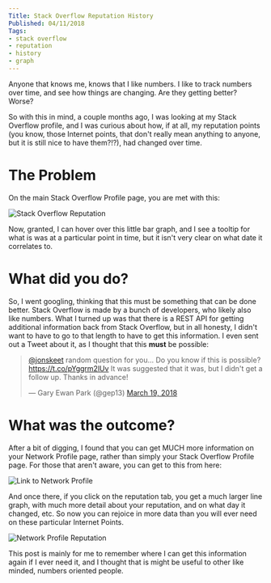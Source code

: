 ```yaml
---
Title: Stack Overflow Reputation History
Published: 04/11/2018
Tags:
- stack overflow
- reputation
- history
- graph
---
```


Anyone that knows me, knows that I like numbers.  I like to track numbers over time, and see how things are changing.  Are they getting better?  Worse?

So with this in mind, a couple months ago, I was looking at my Stack Overflow profile, and I was curious about how, if at all, my reputation points (you know, those Internet points, that don't really mean anything to anyone, but it is still nice to have them?!?), had changed over time.

# The Problem

On the main Stack Overflow Profile page, you are met with this:

![Stack Overflow Reputation](https://gep13wpstorage.blob.core.windows.net/gep13/2018/11/04/Stack-Overflow-Reputation.png)

Now, granted, I can hover over this little bar graph, and I see a tooltip for what is was at a particular point in time, but it isn't very clear on what date it correlates to.

# What did you do?

So, I went googling, thinking that this must be something that can be done better.  Stack Overflow is made by a bunch of developers, who likely also like numbers.  What I turned up was that there is a REST API for getting additional information back from Stack Overflow, but in all honesty, I didn't want to have to go to that length to have to get this information.  I even sent out a Tweet about it, as I thought that this **must** be possible:

<blockquote class="twitter-tweet" data-lang="en"><p lang="en" dir="ltr"><a href="https://twitter.com/jonskeet?ref_src=twsrc%5Etfw">@jonskeet</a> random question for you... Do you know if this is possible? <a href="https://t.co/pYggrm2lUv">https://t.co/pYggrm2lUv</a> It was suggested that it was, but I didn&#39;t get a follow up.  Thanks in advance!</p>&mdash; Gary Ewan Park (@gep13) <a href="https://twitter.com/gep13/status/975662609176387584?ref_src=twsrc%5Etfw">March 19, 2018</a></blockquote>
<script async src="https://platform.twitter.com/widgets.js" charset="utf-8"></script>

# What was the outcome?

After a bit of digging, I found that you can get MUCH more information on your Network Profile page, rather than simply your Stack Overflow Profile page.  For those that aren't aware, you can get to this from here:

![Link to Network Profile](https://gep13wpstorage.blob.core.windows.net/gep13/2018/11/04/Link-To-Network-Profile.png)

And once there, if you click on the reputation tab, you get a much larger line graph, with much more detail about your reputation, and on what day it changed, etc.  So now you can rejoice in more data than you will ever need on these particular Internet Points.

![Network Profile Reputation](https://gep13wpstorage.blob.core.windows.net/gep13/2018/11/04/Network-Profile-Reputation.png)


This post is mainly for me to remember where I can get this information again if I ever need it, and I thought that is might be useful to other like minded, numbers oriented people.
